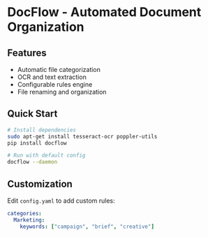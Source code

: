 # DocFlow - Automated Document Organization

## Features
- Automatic file categorization
- OCR and text extraction
- Configurable rules engine
- File renaming and organization

## Quick Start
```bash
# Install dependencies
sudo apt-get install tesseract-ocr poppler-utils
pip install docflow

# Run with default config
docflow --daemon
```

## Customization
Edit `config.yaml` to add custom rules:
```yaml
categories:
  Marketing:
    keywords: ["campaign", "brief", "creative"]
```
